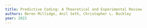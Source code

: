 ```yaml
---
title: Predictive Coding: A Theoretical and Experimental Review
authors: Beren Millidge, Anil Seth, Christopher L. Buckley
year: 2022
---
```


